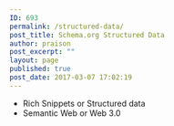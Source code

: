 ```yaml
---
ID: 693
permalink: /structured-data/
post_title: Schema.org Structured Data
author: praison
post_excerpt: ""
layout: page
published: true
post_date: 2017-03-07 17:02:19
---
```

<ul>
 	<li>Rich Snippets or Structured data</li>
 	<li>Semantic Web or Web 3.0</li>
</ul>